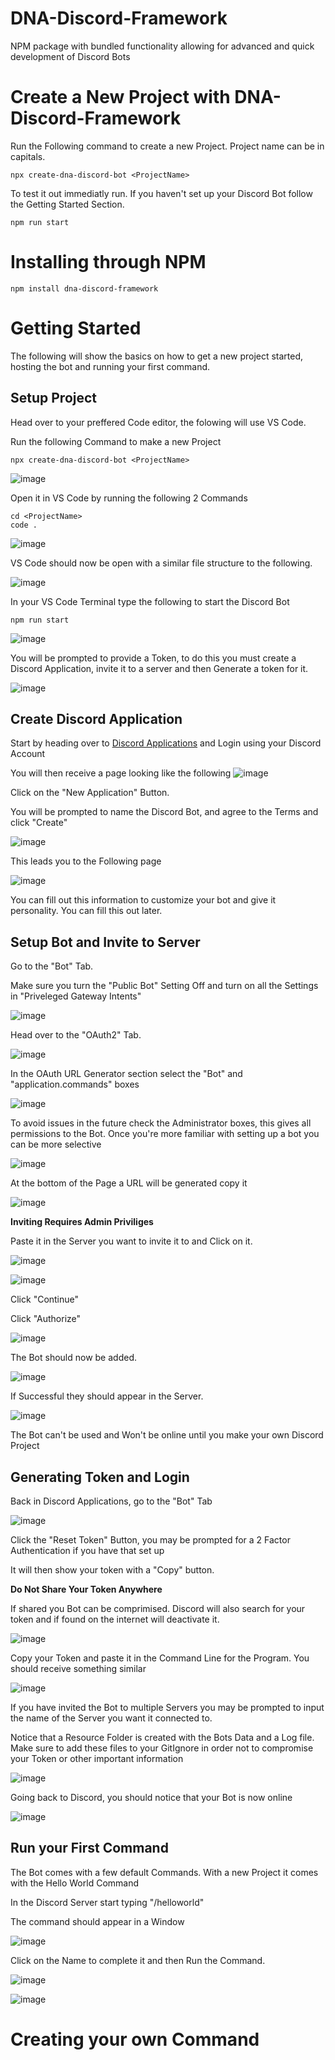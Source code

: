 # DNA-Discord-Framework 
NPM package with bundled functionality allowing for advanced and quick development of Discord Bots


# Create a New Project with DNA-Discord-Framework 
Run the Following command to create a new Project. Project name can be in capitals.
```
npx create-dna-discord-bot <ProjectName>
```

To test it out immediatly run. If you haven't set up your Discord Bot follow the Getting Started Section.
```
npm run start
```

# Installing through NPM
```
npm install dna-discord-framework
```

# Getting Started
The following will show the basics on how to get a new project started, hosting the bot and running your first command.

## Setup Project

Head over to your preffered Code editor, the folowing will use VS Code. 

Run the following Command to make a new Project

```
npx create-dna-discord-bot <ProjectName>
```

![image](https://github.com/Nano-DNA-Studios/DNA-Discord-Framework/assets/93613553/702fd3c6-216b-4b43-b2ec-8990d578e4ed)


Open it in VS Code by running the following 2 Commands

```
cd <ProjectName>
code .
```

![image](https://github.com/Nano-DNA-Studios/DNA-Discord-Framework/assets/93613553/4bfdf57a-70e8-4a50-86fa-1ee7fb8b5814)

VS Code should now be open with a similar file structure to the following.

![image](https://github.com/Nano-DNA-Studios/DNA-Discord-Framework/assets/93613553/3a09b2b6-f1e5-4127-a944-0e7116420ea1)

In your VS Code Terminal type the following to start the Discord Bot

```
npm run start
```

![image](https://github.com/Nano-DNA-Studios/DNA-Discord-Framework/assets/93613553/7aa05ccf-9808-46bd-aef2-9f7a2eb616ff)


You will be prompted to provide a Token, to do this you must create a Discord Application, invite it to a server and then Generate a token for it.

![image](https://github.com/Nano-DNA-Studios/DNA-Discord-Framework/assets/93613553/27b4fdea-5326-4ac7-b4eb-0299d388bdaa)


## Create Discord Application
Start by heading over to [Discord Applications](https://discord.com/developers/applications) and Login using your Discord Account

You will then receive a page looking like the following
![image](https://github.com/Nano-DNA-Studios/DNA-Discord-Framework/assets/93613553/a8b4e6d7-5848-46ae-b2f4-c8536c83f4d9)

Click on the "New Application" Button.

You will be prompted to name the Discord Bot, and agree to the Terms and click "Create"

![image](https://github.com/Nano-DNA-Studios/DNA-Discord-Framework/assets/93613553/b88e43f6-f6de-42dd-bea1-d92cc8c96b0e)

This leads you to the Following page

![image](https://github.com/Nano-DNA-Studios/DNA-Discord-Framework/assets/93613553/385a6112-4978-4855-a079-a4ed1a8d2786)

You can fill out this information to customize your bot and give it personality. You can fill this out later.


## Setup Bot and Invite to Server

Go to the "Bot" Tab.

Make sure you turn the "Public Bot" Setting Off and turn on all the Settings in "Priveleged Gateway Intents"

![image](https://github.com/Nano-DNA-Studios/DNA-Discord-Framework/assets/93613553/cb461e54-a96f-47ae-a261-db21641fe981)

Head over to the "OAuth2" Tab.

![image](https://github.com/Nano-DNA-Studios/DNA-Discord-Framework/assets/93613553/647acd2f-a9b1-4918-a4a9-2efe9b5a10dd)

In the OAuth URL Generator section select the "Bot" and "application.commands" boxes

![image](https://github.com/Nano-DNA-Studios/DNA-Discord-Framework/assets/93613553/2ab8b5d1-81ae-4220-a6a9-e37df48c916c)

To avoid issues in the future check the Administrator boxes, this gives all permissions to the Bot. Once you're more familiar with setting up a bot you can be more selective

![image](https://github.com/Nano-DNA-Studios/DNA-Discord-Framework/assets/93613553/29c70d50-04e3-4794-849d-9dbedc49aeee)

At the bottom of the Page a URL will be generated copy it

![image](https://github.com/Nano-DNA-Studios/DNA-Discord-Framework/assets/93613553/4850e1d8-e20f-488f-b8df-18cde49f7346)

**Inviting Requires Admin Priviliges** 

Paste it in the Server you want to invite it to and Click on it.

![image](https://github.com/Nano-DNA-Studios/DNA-Discord-Framework/assets/93613553/cddf483b-8d44-4773-a296-1d4eb7ef4705)

![image](https://github.com/Nano-DNA-Studios/DNA-Discord-Framework/assets/93613553/279aebef-e929-4de2-9d45-a9b3b1680d71)

Click "Continue"

Click "Authorize"

![image](https://github.com/Nano-DNA-Studios/DNA-Discord-Framework/assets/93613553/2062dfe7-0467-4f81-af12-b4a311d9750c)

The Bot should now be added.

![image](https://github.com/Nano-DNA-Studios/DNA-Discord-Framework/assets/93613553/fcf486d6-a884-49a6-9d11-448fbf7dbe69)

If Successful they should appear in the Server.

![image](https://github.com/Nano-DNA-Studios/DNA-Discord-Framework/assets/93613553/e2d25b27-9c22-4e09-a9fb-311763fcd79f)

The Bot can't be used and Won't be online until you make your own Discord Project

## Generating Token and Login

Back in Discord Applications, go to the "Bot" Tab

![image](https://github.com/Nano-DNA-Studios/DNA-Discord-Framework/assets/93613553/768fa36e-a7b7-4865-bc05-5f6f74341e4a)

Click the "Reset Token" Button, you may be prompted for a 2 Factor Authentication if you have that set up

It will then show your token with a "Copy" button.

**Do Not Share Your Token Anywhere**

If shared you Bot can be comprimised. Discord will also search for your token and if found on the internet will deactivate it.

![image](https://github.com/Nano-DNA-Studios/DNA-Discord-Framework/assets/93613553/d2b5ed10-ca2b-4017-99f7-75ed77fdf8de)

Copy your Token and paste it in the Command Line for the Program. You should receive something similar

![image](https://github.com/Nano-DNA-Studios/DNA-Discord-Framework/assets/93613553/5bf602ea-acde-4e63-bf44-9917507f3278)

If you have invited the Bot to multiple Servers you may be prompted to input the name of the Server you want it connected to.

Notice that a Resource Folder is created with the Bots Data and a Log file. Make sure to add these files to your GitIgnore in order not to compromise your Token or other important information

![image](https://github.com/Nano-DNA-Studios/DNA-Discord-Framework/assets/93613553/5a206e49-e87c-4845-a86a-b64272e52b28)

Going back to Discord, you should notice that your Bot is now online 

![image](https://github.com/Nano-DNA-Studios/DNA-Discord-Framework/assets/93613553/1b9154cf-3744-4739-8edb-c07033c9db18)


## Run your First Command

The Bot comes with a few default Commands. With a new Project it comes with the Hello World Command

In the Discord Server start typing "/helloworld"

The command should appear in a Window

![image](https://github.com/Nano-DNA-Studios/DNA-Discord-Framework/assets/93613553/e598994d-6f0e-4921-a4bd-201804b49d64)

Click on the Name to complete it and then Run the Command.

![image](https://github.com/Nano-DNA-Studios/DNA-Discord-Framework/assets/93613553/5ee3bd75-d08d-4770-8508-aba7f231278c)

![image](https://github.com/Nano-DNA-Studios/DNA-Discord-Framework/assets/93613553/a2e5ef25-8c39-482e-912b-e98902afeb2a)

# Creating your own Command


